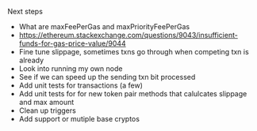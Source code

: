 
Next steps
* What are maxFeePerGas and maxPriorityFeePerGas
* https://ethereum.stackexchange.com/questions/9043/insufficient-funds-for-gas-price-value/9044
* Fine tune slippage, sometimes txns go through when competing txn is already 
* Look into running my own node
* See if we can speed up the sending txn bit
processed
* Add unit tests for transactions (a few)
* Add unit tests for for new token pair methods that calulcates slippage and max amount
* Clean up triggers
* Add support or mutiple base cryptos
